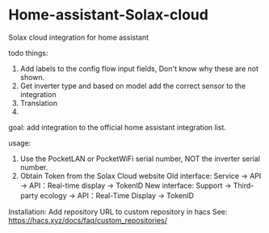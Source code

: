 # Home-assistant-Solax-cloud
Solax cloud integration for home assistant


todo things:
1. Add labels to the config flow input fields, Don't know why these are not shown.
2. Get inverter type and based on model add the correct sensor to the integration
3. Translation
4. 

goal:
add integration to the official home assistant integration list.

usage:
1. Use the PocketLAN or PocketWiFi serial number, NOT the inverter serial number.
2. Obtain Token from the Solax Cloud website
   Old interface:
   Service -> API -> API：Real-time display -> TokenID
   New interface:
   Support -> Third-party ecology -> API：Real-Time Display -> TokenID


Installation:
Add repository URL to custom repository in hacs
See: https://hacs.xyz/docs/faq/custom_repositories/

